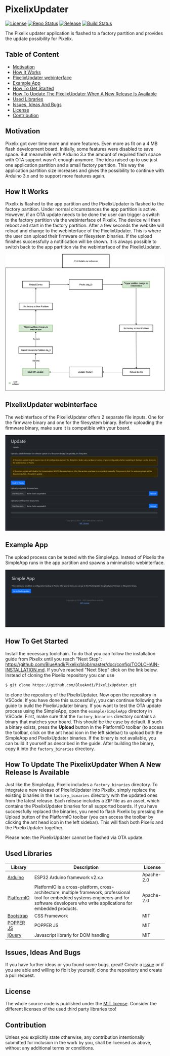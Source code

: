 # PixelixUpdater <!-- omit in toc -->

[![License](https://img.shields.io/badge/license-MIT-blue.svg)](http://choosealicense.com/licenses/mit/)
[![Repo Status](https://www.repostatus.org/badges/latest/wip.svg)](https://www.repostatus.org/#wip)
[![Release](https://img.shields.io/github/release/BlueAndi/PixelixUpdater.svg)](https://github.com/BlueAndi/PixelixUpdater/releases)
[![Build Status](https://github.com/BlueAndi/PixelixUpdater/actions/workflows/main.yml/badge.svg)](https://github.com/BlueAndi/PixelixUpdater/actions/workflows/main.yml)

The Pixelix updater application is flashed to a factory partition and provides the update possibility for Pixelix.

## Table of Content <!-- omit in toc -->

- [Motivation](#motivation)
- [How It Works](#how-it-works)
- [PixelixUpdater webinterface](#pixelixupdater-webinterface)
- [Example App](#example-app)
- [How To Get Started](#how-to-get-started)
- [How To Update The PixelixUpdater When A New Release Is Available](#how-to-update-the-pixelixupdater-when-a-new-release-is-available)
- [Used Libraries](#used-libraries)
- [Issues, Ideas And Bugs](#issues-ideas-and-bugs)
- [License](#license)
- [Contribution](#contribution)

## Motivation

Pixelix got over time more and more features. Even more as fit on a 4 MB flash development board. Initially, some features were disabled to save space. But meanwhile with Arduino 3.x the amount of required flash space with OTA support wasn't enough anymore.
The idea raised up to use just one application partition and a small factory partition. This way the application partition size increases and gives the possibility to continue with Arduino 3.x and to support more features again.

## How It Works

Pixelix is flashed to the app partition and the PixelixUpdater is flashed to the factory partition. Under normal circumstances the app partition is active. However, if an OTA update needs to be done the user can trigger a switch to the factory partition via the webinterface of Pixelix. The device will then reboot and start in the factory partition. After a few seconds the website will reload and change to the webinterface of the PixelixUpdater. This is where the user can upload their firmware or filesystem binaries. If the upload finishes successfully a notification will be shown. It is always possible to switch back to the app partition via the webinterface of the PixelixUpdater.

![](doc/images/OTA_Update_Webserver.png)

## PixelixUpdater webinterface

The webinterface of the PixelixUpdater offers 2 separate file inputs. One for the firmware binary and one for the filesystem binary. Before uploading the firmware binary, make sure it is compatible with your board.

![](doc/images/PixelixUpdater.png)

## Example App

The upload process can be tested with the SimpleApp. Instead of Pixelix the SimpleApp runs in the app partition and spawns a minimalistic webinterface. 

![](doc/images/SimpleApp.png)

## How To Get Started

Install the necessary toolchain. To do that you can follow the installation guide from Pixelix until you reach "Next Step": https://github.com/BlueAndi/Pixelix/blob/master/doc/config/TOOLCHAIN-INSTALLATION.md. If you've reached "Next Step" click on the link below. Instead of cloning the Pixelix repository you can use 
```bash
$ git clone https://github.com/BlueAndi/PixelixUpdater.git
```
to clone the repository of the PixelixUpdater. 
Now open the repository in VSCode. If you have done this successfully, you can continue following the guide to build the PixelixUpdater binary.
If you want to test the OTA update process using the SimpleApp, open the `example/SimpleApp` directory in VSCode.
First, make sure that the `factory_binaries` directory contains a binary that matches your board. This should be the case by default. 
If such a binary exists, press the **Upload** button in the PlatformIO toolbar (to access the toolbar, click on the ant head icon in the left sidebar) to upload both the SimpleApp and PixelixUpdater binaries.
If the binary is not available, you can build it yourself as described in the guide. After building the binary, copy it into the `factory_binaries` directory.

## How To Update The PixelixUpdater When A New Release Is Available

Just like the SimpleApp, Pixelix includes a `factory_binaries` directory.
To integrate a new release of PixelixUpdater into Pixelix, simply replace the existing binaries in the `factory_binaries` directory with the updated ones from the latest release.
Each release includes a ZIP file as an asset, which contains the PixelixUpdater binaries for all supported boards. If you have successfully replaced the binaries, you need to flash Pixelix by pressing the Upload button of the PlatformIO toolbar (you can access the toolbar by clicking the ant head icon in the left sidebar). This will flash both Pixelix and the PixelixUpdater together. 

Please note: the PixelixUpdater cannot be flashed via OTA update.

## Used Libraries

| Library | Description | License |
| - | - | - |
| [Arduino](https://github.com/platformio/platform-espressif32) | ESP32 Arduino framework v2.x.x | Apache-2.0 |
| [PlatformIO](https://platformio.org) | PlatformIO is a cross-platform, cross-architecture, multiple framework, professional tool for embedded systems engineers and for software developers who write applications for embedded products. | Apache-2.0 |
| [Bootstrap](https://getbootstrap.com/) | CSS Framework | MIT |
| [POPPER JS](https://popper.js.org/) | POPPER JS | MIT |
| [jQuery](https://jquery.com/) | Javascript librariy for DOM handling | MIT |

## Issues, Ideas And Bugs

If you have further ideas or you found some bugs, great! Create a [issue](https://github.com/BlueAndi/PixelixUpdater/issues) or if you are able and willing to fix it by yourself, clone the repository and create a pull request.

## License

The whole source code is published under the [MIT license](http://choosealicense.com/licenses/mit/).
Consider the different licenses of the used third party libraries too!

## Contribution

Unless you explicitly state otherwise, any contribution intentionally submitted for inclusion in the work by you, shall be licensed as above, without any
additional terms or conditions.

